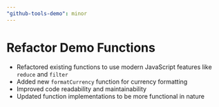 ```yaml
---
"github-tools-demo": minor
---
```


# Refactor Demo Functions

- Refactored existing functions to use modern JavaScript features like `reduce` and `filter`
- Added new `formatCurrency` function for currency formatting
- Improved code readability and maintainability
- Updated function implementations to be more functional in nature